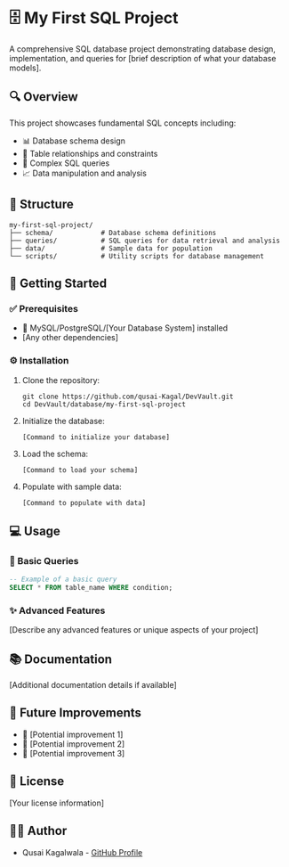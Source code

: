 # 🗄️ My First SQL Project

A comprehensive SQL database project demonstrating database design, implementation, and queries for [brief description of what your database models].

## 🔍 Overview

This project showcases fundamental SQL concepts including:
- 📊 Database schema design
- 🔗 Table relationships and constraints
- 🧩 Complex SQL queries
- 📈 Data manipulation and analysis

## 📁 Structure

```
my-first-sql-project/
├── schema/            # Database schema definitions
├── queries/           # SQL queries for data retrieval and analysis
├── data/              # Sample data for population
└── scripts/           # Utility scripts for database management
```

## 🚀 Getting Started

### ✅ Prerequisites

- 💾 MySQL/PostgreSQL/[Your Database System] installed
- [Any other dependencies]

### ⚙️ Installation

1. Clone the repository:
   ```
   git clone https://github.com/qusai-Kagal/DevVault.git
   cd DevVault/database/my-first-sql-project
   ```

2. Initialize the database:
   ```
   [Command to initialize your database]
   ```

3. Load the schema:
   ```
   [Command to load your schema]
   ```

4. Populate with sample data:
   ```
   [Command to populate with data]
   ```

## 💻 Usage

### 📝 Basic Queries

```sql
-- Example of a basic query
SELECT * FROM table_name WHERE condition;
```

### ✨ Advanced Features

[Describe any advanced features or unique aspects of your project]

## 📚 Documentation

[Additional documentation details if available]

## 🔮 Future Improvements

- 🔄 [Potential improvement 1]
- 🔄 [Potential improvement 2]
- 🔄 [Potential improvement 3]

## 📜 License

[Your license information]

## 👨‍💻 Author

- Qusai Kagalwala - [GitHub Profile](https://github.com/qusai-Kagal)

